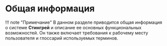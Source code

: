 # Общая информация

!!! note "Примечание"
    В данном разделе приводится общая информация о системе **Стингрей** и описание ее основных функциональных возможностей. Он также включает требования к рабочему месту пользователя и глоссарий используемых терминов.
